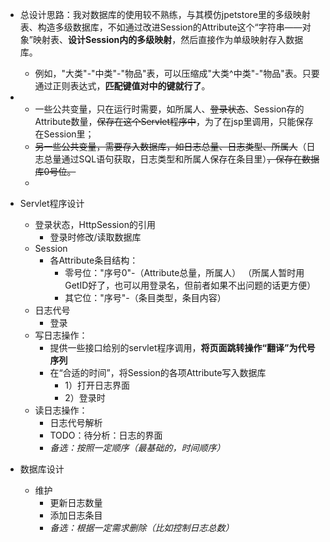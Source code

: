 + 总设计思路：我对数据库的使用较不熟练，与其模仿jpetstore里的多级映射表、构造多级数据库，不如通过改进Session的Attribute这个“字符串——对象”映射表、__设计Session内的多级映射__，然后直接作为单级映射存入数据库。
    + 例如，"大类"-"中类"-"物品"表，可以压缩成"大类^中类"-"物品"表。只要通过正则表达式，__匹配键值对中的键就行了__。

+
    + 一些公共变量，只在运行时需要，如所属人、~~登录状态~~、Session存的Attribute数量，~~保存在这个Servlet程序中~~，为了在jsp里调用，只能保存在Session里；
    + ~~另一些公共变量，需要存入数据库，如日志总量、日志类型、所属人~~（日志总量通过SQL语句获取，日志类型和所属人保存在条目里）~~，保存在数据库0号位。~~
    +
+ Servlet程序设计
    + 登录状态，HttpSession的引用
        + 登录时修改/读取数据库
    + Session
        + 各Attribute条目结构：
            + 零号位："序号0"-（Attribute总量，所属人）	（所属人暂时用GetID好了，也可以用登录名，但前者如果不出问题的话更方便）
            + 其它位："序号"-（条目类型，条目内容）
    + 日志代号
        + 登录
    + 写日志操作：
        + 提供一些接口给别的servlet程序调用，__将页面跳转操作“翻译”为代号序列__
        + 在“合适的时间”，将Session的各项Attribute写入数据库
            + 1）打开日志界面
            + 2）登录时
    + 读日志操作：
        + 日志代号解析
        + TODO：待分析：日志的界面
        + _备选：按照一定顺序（最基础的，时间顺序）_

+ 数据库设计
    + 维护
        + 更新日志数量
        + 添加日志条目
        + _备选：根据一定需求删除（比如控制日志总数）_